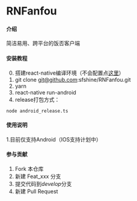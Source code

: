 # RNFanfou

#### 介绍
简洁易用、跨平台的饭否客户端

#### 安装教程

0.  搭建react-native编译环境（不会配置点[这里](https://www.google.com/search?newwindow=1&safe=strict&rlz=1C5CHFA_enCN868CN868&sxsrf=ALeKk00rGfm7MYsWq4JOVKUxsON0tzMo_Q%3A1582975021234&ei=LUhaXpXWDc-Gr7wPnpSjwA4&q=reactnative%E7%8E%AF%E5%A2%83%E6%90%AD%E5%BB%BA&oq=reactnative%E7%8E%AF%E5%A2%83%E6%90%AD%E5%BB%BA)）
1.  git clone git@github.com:sfshine/RNFanfou.git
2.  yarn
3.  react-native run-android
4.  release打包方式： 

```
node android_release.ts
```


#### 使用说明

1.目前仅支持Android（IOS支持计划中）

#### 参与贡献

1.  Fork 本仓库
2.  新建 Feat_xxx 分支
3.  提交代码到*develop*分支
4.  新建 Pull Request
